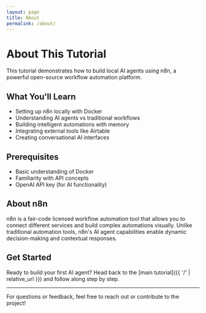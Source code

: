 ```yaml
---
layout: page
title: About
permalink: /about/
---
```


# About This Tutorial

This tutorial demonstrates how to build local AI agents using n8n, a powerful open-source workflow automation platform. 

## What You'll Learn

- Setting up n8n locally with Docker
- Understanding AI agents vs traditional workflows
- Building intelligent automations with memory
- Integrating external tools like Airtable
- Creating conversational AI interfaces

## Prerequisites

- Basic understanding of Docker
- Familiarity with API concepts
- OpenAI API key (for AI functionality)

## About n8n

n8n is a fair-code licensed workflow automation tool that allows you to connect different services and build complex automations visually. Unlike traditional automation tools, n8n's AI agent capabilities enable dynamic decision-making and contextual responses.

## Get Started

Ready to build your first AI agent? Head back to the [main tutorial]({{ '/' | relative_url }}) and follow along step by step.

---

For questions or feedback, feel free to reach out or contribute to the project!
